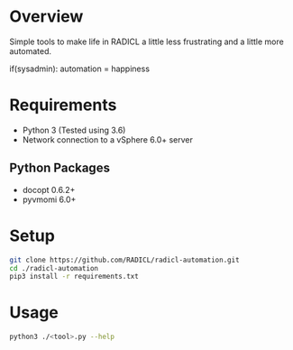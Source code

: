 # Overview
Simple tools to make life in RADICL a little less frustrating and a little more automated.

if(sysadmin): 
    automation = happiness

# Requirements
* Python 3 (Tested using 3.6)
* Network connection to a vSphere 6.0+ server

## Python Packages
* docopt 0.6.2+
* pyvmomi 6.0+

# Setup

```bash
git clone https://github.com/RADICL/radicl-automation.git
cd ./radicl-automation
pip3 install -r requirements.txt
```

# Usage

```bash
python3 ./<tool>.py --help
```


